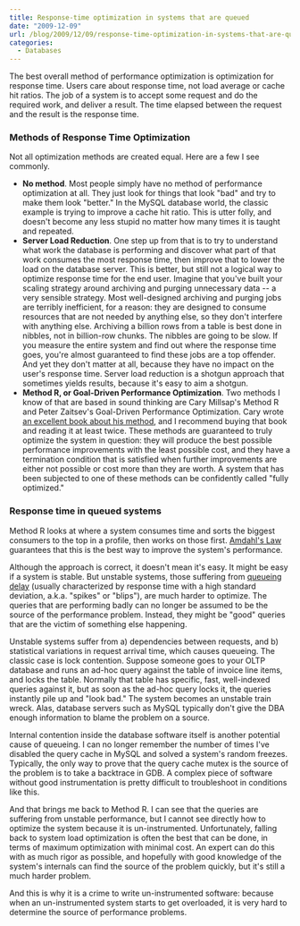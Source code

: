 ```yaml
---
title: Response-time optimization in systems that are queued
date: "2009-12-09"
url: /blog/2009/12/09/response-time-optimization-in-systems-that-are-queued/
categories:
  - Databases
---
```

The best overall method of performance optimization is optimization for response time. Users care about response time, not load average or cache hit ratios. The job of a system is to accept some request and do the required work, and deliver a result. The time elapsed between the request and the result is the response time.

### Methods of Response Time Optimization

Not all optimization methods are created equal. Here are a few I see commonly.

*   **No method**. Most people simply have no method of performance optimization at all. They just look for things that look "bad" and try to make them look "better." In the MySQL database world, the classic example is trying to improve a cache hit ratio. This is utter folly, and doesn't become any less stupid no matter how many times it is taught and repeated.
*   **Server Load Reduction**. One step up from that is to try to understand what work the database is performing and discover what part of that work consumes the most response time, then improve that to lower the load on the database server. This is better, but still not a logical way to optimize response time for the end user. Imagine that you've built your scaling strategy around archiving and purging unnecessary data -- a very sensible strategy. Most well-designed archiving and purging jobs are terribly inefficient, for a reason: they are designed to consume resources that are not needed by anything else, so they don't interfere with anything else. Archiving a billion rows from a table is best done in nibbles, not in billion-row chunks. The nibbles are going to be slow. If you measure the entire system and find out where the response time goes, you're almost guaranteed to find these jobs are a top offender. And yet they don't matter at all, because they have no impact on the user's response time. Server load reduction is a shotgun approach that sometimes yields results, because it's easy to aim a shotgun.
*   **Method R, or Goal-Driven Performance Optimization**. Two methods I know of that are based in sound thinking are Cary Millsap's Method R and Peter Zaitsev's Goal-Driven Performance Optimization. Cary wrote [an excellent book about his method][1], and I recommend buying that book and reading it at least twice. These methods are guaranteed to truly optimize the system in question: they will produce the best possible performance improvements with the least possible cost, and they have a termination condition that is satisfied when further improvements are either not possible or cost more than they are worth. A system that has been subjected to one of these methods can be confidently called "fully optimized."

### Response time in queued systems

Method R looks at where a system consumes time and sorts the biggest consumers to the top in a profile, then works on those first. [Amdahl's Law][2] guarantees that this is the best way to improve the system's performance.

Although the approach is correct, it doesn't mean it's easy. It might be easy if a system is stable. But unstable systems, those suffering from [queueing delay][3] (usually characterized by response time with a high standard deviation, a.k.a. "spikes" or "blips"), are much harder to optimize. The queries that are performing badly can no longer be assumed to be the source of the performance problem. Instead, they might be "good" queries that are the victim of something else happening.

Unstable systems suffer from a) dependencies between requests, and b) statistical variations in request arrival time, which causes queueing. The classic case is lock contention. Suppose someone goes to your OLTP database and runs an ad-hoc query against the table of invoice line items, and locks the table. Normally that table has specific, fast, well-indexed queries against it, but as soon as the ad-hoc query locks it, the queries instantly pile up and "look bad." The system becomes an unstable train wreck. Alas, database servers such as MySQL typically don't give the DBA enough information to blame the problem on a source.

Internal contention inside the database software itself is another potential cause of queueing. I can no longer remember the number of times I've disabled the query cache in MySQL and solved a system's random freezes. Typically, the only way to prove that the query cache mutex is the source of the problem is to take a backtrace in GDB. A complex piece of software without good instrumentation is pretty difficult to troubleshoot in conditions like this.

And that brings me back to Method R. I can see that the queries are suffering from unstable performance, but I cannot see directly how to optimize the system because it is un-instrumented. Unfortunately, falling back to system load optimization is often the best that can be done, in terms of maximum optimization with minimal cost. An expert can do this with as much rigor as possible, and hopefully with good knowledge of the system's internals can find the source of the problem quickly, but it's still a much harder problem.

And this is why it is a crime to write un-instrumented software: because when an un-instrumented system starts to get overloaded, it is very hard to determine the source of performance problems.

 [1]: /blog/2009/11/07/a-review-of-optimizing-oracle-performance-by-cary-millsap/
 [2]: http://en.wikipedia.org/wiki/Amdahl%27s_law
 [3]: http://en.wikipedia.org/wiki/Queueing_theory
